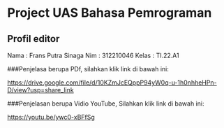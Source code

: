 # Project UAS Bahasa Pemrograman

## Profil editor
Nama  : Frans Putra Sinaga 
Nim   : 312210046
Kelas : TI.22.A1

###Penjelasa berupa PDf, silahkan klik link di bawah ini:

https://drive.google.com/file/d/10KZmJcEQppP94yW0q-u-1h0nhheHPn-D/view?usp=share_link

###Penjelasan berupa Vidio YouTube, Silahkan klik link di bawah ini:

https://youtu.be/ywc0-xBFfSg
